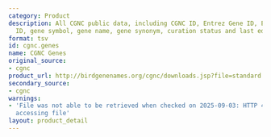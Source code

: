 ```yaml
---
category: Product
description: All CGNC public data, including CGNC ID, Entrez Gene ID, Ensembl Gene
  ID, gene symbol, gene name, gene synonym, curation status and last edit date.
format: tsv
id: cgnc.genes
name: CGNC Genes
original_source:
- cgnc
product_url: http://birdgenenames.org/cgnc/downloads.jsp?file=standard
secondary_source:
- cgnc
warnings:
- 'File was not able to be retrieved when checked on 2025-09-03: HTTP 404 error when
  accessing file'
layout: product_detail
---
```

